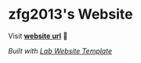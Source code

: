 
# zfg2013's Website

Visit **[website url](#)** 🚀

_Built with [Lab Website Template](https://greene-lab.gitbook.io/lab-website-template-docs)_

